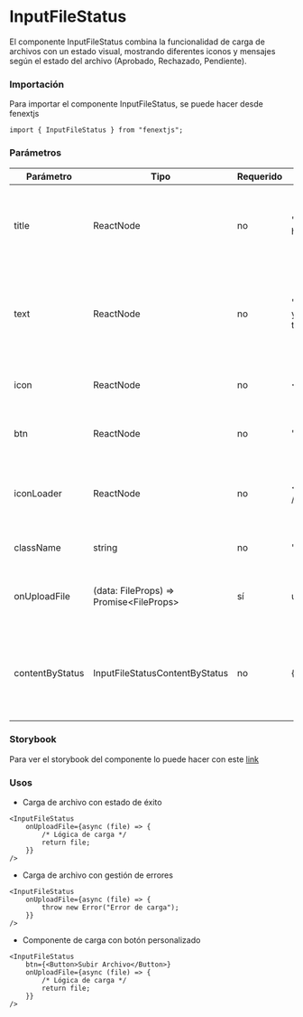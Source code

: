 # InputFileStatus

El componente InputFileStatus combina la funcionalidad de carga de archivos con un estado visual, mostrando diferentes iconos y mensajes según el estado del archivo (Aprobado, Rechazado, Pendiente).

### Importación

Para importar el componente InputFileStatus, se puede hacer desde fenextjs

```tsx copy
import { InputFileStatus } from "fenextjs";
```

### Parámetros

| Parámetro       | Tipo                                       | Requerido | Default                                     | Descripcion                                                                              |
| --------------- | ------------------------------------------ | --------- | ------------------------------------------- | ---------------------------------------------------------------------------------------- |
| title           | ReactNode                                  | no        | 'Drag and drop here'                        | Título del componente que se muestra cuando no hay archivos cargados.                    |
| text            | ReactNode                                  | no        | 'Drag and drop your file or template here.' | Texto que se muestra para guiar al usuario sobre la acción que debe realizar.            |
| icon            | ReactNode                                  | no        | \<Upload2 /\>                               | Ícono que se muestra en el componente.                                                   |
| btn             | ReactNode                                  | no        | 'Choose File'                               | Texto o contenido del botón de carga.                                                    |
| iconLoader      | ReactNode                                  | no        | \<LoaderSpinner /\>                         | Ícono que se muestra mientras se está cargando el archivo.                               |
| className       | string                                     | no        | ''                                          | Clase CSS para el componente.                                                            |
| onUploadFile    | (data: FileProps) =\> Promise\<FileProps\> | sí        | undefined                                   | Función que se ejecuta para manejar la carga del archivo.                                |
| contentByStatus | InputFileStatusContentByStatus             | no        | \{\}                                        | Contenido específico para cada estado del archivo, que incluye título, ícono y etiqueta. |

### Storybook

Para ver el storybook del componente lo puede hacer con este [link](https://fenextjs-component-storybook.vercel.app/?path=/story/input-inputfilestatus--index)

### Usos

-   Carga de archivo con estado de éxito

```tsx copy
<InputFileStatus
    onUploadFile={async (file) => {
        /* Lógica de carga */
        return file;
    }}
/>
```

-   Carga de archivo con gestión de errores

```tsx copy
<InputFileStatus
    onUploadFile={async (file) => {
        throw new Error("Error de carga");
    }}
/>
```

-   Componente de carga con botón personalizado

```tsx copy
<InputFileStatus
    btn={<Button>Subir Archivo</Button>}
    onUploadFile={async (file) => {
        /* Lógica de carga */
        return file;
    }}
/>
```
